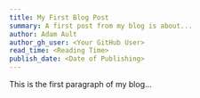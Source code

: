 ```yaml
---
title: My First Blog Post
summary: A first post from my blog is about...
author: Adam Ault
author_gh_user: <Your GitHub User>
read_time: <Reading Time>
publish_date: <Date of Publishing>
---
```


This is the first paragraph of my blog...